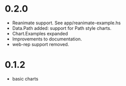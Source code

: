 0.2.0
=====

* Reanimate support. See app/reanimate-example.hs
* Data.Path added: support for Path style charts.
* Chart.Examples expanded
* Improvements to documentation.
* web-rep support removed.

0.1.2
=====

* basic charts
